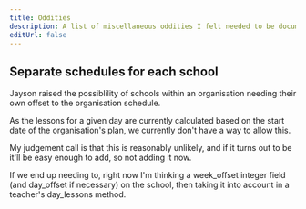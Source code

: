```yaml
---
title: Oddities
description: A list of miscellaneous oddities I felt needed to be documented
editUrl: false
---
```


## Separate schedules for each school

Jayson raised the possiblility of schools within an organisation needing their own offset to the organisation schedule.

As the lessons for a given day are currently calculated based on the start date of the organisation's plan, we currently don't have a way to allow this.

My judgement call is that this is reasonably unlikely, and if it turns out to be it'll be easy enough to add, so not adding it now.

If we end up needing to, right now I'm thinking a week_offset integer field (and day_offset if necessary) on the school, then taking it into account in a teacher's day_lessons method.
